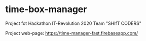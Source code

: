# time-box-manager
Project fot Hackathon IT-Revolution 2020
Team "SHIfT CODERS"

Project web-page: https://time-manager-fast.firebaseapp.com/
